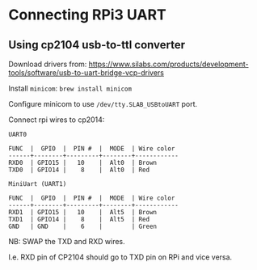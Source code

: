 # Connecting RPi3 UART

## Using cp2104 usb-to-ttl converter

Download drivers from: https://www.silabs.com/products/development-tools/software/usb-to-uart-bridge-vcp-drivers

Install `minicom`: `brew install minicom`

Configure minicom to use `/dev/tty.SLAB_USBtoUART` port.

Connect rpi wires to cp2014:

```
UART0

FUNC  |  GPIO  |  PIN #  |  MODE  | Wire color
------+--------+---------+--------+------------
RXD0  | GPIO15 |   10    |  Alt0  | Brown
TXD0  | GPIO14 |    8    |  Alt0  | Red
```

```
MiniUart (UART1)

FUNC  |  GPIO  |  PIN #  |  MODE  | Wire color
------+--------+---------+--------+------------
RXD1  | GPIO15 |   10    |  Alt5  | Brown
TXD1  | GPIO14 |    8    |  Alt5  | Red
GND   | GND    |    6    |        | Green
```

NB: SWAP the TXD and RXD wires.

I.e. RXD pin of CP2104 should go to TXD pin on RPi and vice versa.

